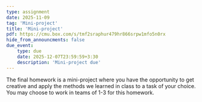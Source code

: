 ```yaml
---
type: assignment
date: 2025-11-09
tag: 'Mini-project'
title: 'Mini-project'
pdf: https://cmu.box.com/s/tmf2sraphur479hr866srpw1mfo5n0rx
hide_from_announcments: false
due_event: 
    type: due
    date: 2025-12-07T23:59:59+3:30
    description: 'Mini-project due'
---
```


The final homework is a mini-project where you have the opportunity to get creative and apply the methods we learned in class to a task of your choice. You may choose to work in teams of 1-3 for this homework.
